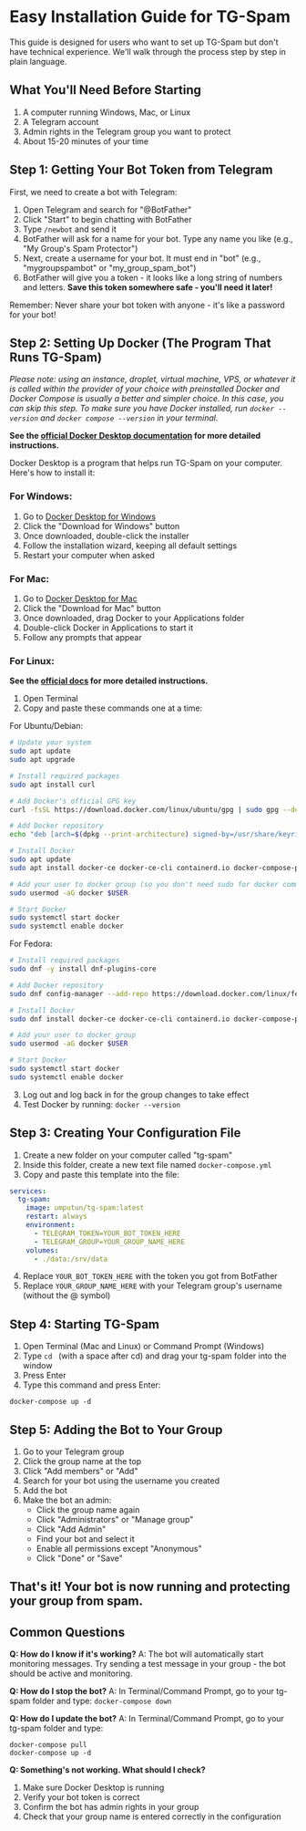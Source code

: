 # Easy Installation Guide for TG-Spam

This guide is designed for users who want to set up TG-Spam but don't have technical experience. We'll walk through the process step by step in plain language.

## What You'll Need Before Starting

1. A computer running Windows, Mac, or Linux
2. A Telegram account
3. Admin rights in the Telegram group you want to protect
4. About 15-20 minutes of your time

## Step 1: Getting Your Bot Token from Telegram

First, we need to create a bot with Telegram:

1. Open Telegram and search for "@BotFather"
2. Click "Start" to begin chatting with BotFather
3. Type `/newbot` and send it
4. BotFather will ask for a name for your bot. Type any name you like (e.g., "My Group's Spam Protector")
5. Next, create a username for your bot. It must end in "bot" (e.g., "mygroupspambot" or "my_group_spam_bot")
6. BotFather will give you a token - it looks like a long string of numbers and letters. **Save this token somewhere safe - you'll need it later!**

Remember: Never share your bot token with anyone - it's like a password for your bot!

## Step 2: Setting Up Docker (The Program That Runs TG-Spam)

*Please note: using an instance, droplet, virtual machine, VPS, or whatever it is called within the provider of your choice with preinstalled Docker and Docker Compose is usually a better and simpler choice. In this case, you can skip this step. To make sure you have Docker installed, run `docker --version` and `docker compose --version` in your terminal.*

**See the [official Docker Desktop documentation](https://docs.docker.com/desktop/) for more detailed instructions.**

Docker Desktop is a program that helps run TG-Spam on your computer. Here's how to install it:

### For Windows:
1. Go to [Docker Desktop for Windows](https://www.docker.com/products/docker-desktop/)
2. Click the "Download for Windows" button
3. Once downloaded, double-click the installer
4. Follow the installation wizard, keeping all default settings
5. Restart your computer when asked

### For Mac:
1. Go to [Docker Desktop for Mac](https://www.docker.com/products/docker-desktop/)
2. Click the "Download for Mac" button
3. Once downloaded, drag Docker to your Applications folder
4. Double-click Docker in Applications to start it
5. Follow any prompts that appear

### For Linux:

**See the [official docs](https://docs.docker.com/engine/install/) for more detailed instructions.**

1. Open Terminal
2. Copy and paste these commands one at a time:

For Ubuntu/Debian:
```bash
# Update your system
sudo apt update
sudo apt upgrade

# Install required packages
sudo apt install curl

# Add Docker's official GPG key
curl -fsSL https://download.docker.com/linux/ubuntu/gpg | sudo gpg --dearmor -o /usr/share/keyrings/docker-archive-keyring.gpg

# Add Docker repository
echo "deb [arch=$(dpkg --print-architecture) signed-by=/usr/share/keyrings/docker-archive-keyring.gpg] https://download.docker.com/linux/ubuntu $(lsb_release -cs) stable" | sudo tee /etc/apt/sources.list.d/docker.list > /dev/null

# Install Docker
sudo apt update
sudo apt install docker-ce docker-ce-cli containerd.io docker-compose-plugin

# Add your user to docker group (so you don't need sudo for docker commands)
sudo usermod -aG docker $USER

# Start Docker
sudo systemctl start docker
sudo systemctl enable docker
```

For Fedora:
```bash
# Install required packages
sudo dnf -y install dnf-plugins-core

# Add Docker repository
sudo dnf config-manager --add-repo https://download.docker.com/linux/fedora/docker-ce.repo

# Install Docker
sudo dnf install docker-ce docker-ce-cli containerd.io docker-compose-plugin

# Add your user to docker group
sudo usermod -aG docker $USER

# Start Docker
sudo systemctl start docker
sudo systemctl enable docker
```

3. Log out and log back in for the group changes to take effect
4. Test Docker by running: `docker --version`


## Step 3: Creating Your Configuration File

1. Create a new folder on your computer called "tg-spam"
2. Inside this folder, create a new text file named `docker-compose.yml`
3. Copy and paste this template into the file:

```yaml
services:
  tg-spam:
    image: umputun/tg-spam:latest
    restart: always
    environment:
      - TELEGRAM_TOKEN=YOUR_BOT_TOKEN_HERE
      - TELEGRAM_GROUP=YOUR_GROUP_NAME_HERE
    volumes:
      - ./data:/srv/data
```

4. Replace `YOUR_BOT_TOKEN_HERE` with the token you got from BotFather
5. Replace `YOUR_GROUP_NAME_HERE` with your Telegram group's username (without the @ symbol)

## Step 4: Starting TG-Spam

1. Open Terminal (Mac and Linux) or Command Prompt (Windows)
2. Type `cd ` (with a space after cd) and drag your tg-spam folder into the window
3. Press Enter
4. Type this command and press Enter:
```
docker-compose up -d
```

## Step 5: Adding the Bot to Your Group

1. Go to your Telegram group
2. Click the group name at the top
3. Click "Add members" or "Add"
4. Search for your bot using the username you created
5. Add the bot
6. Make the bot an admin:
    - Click the group name again
    - Click "Administrators" or "Manage group"
    - Click "Add Admin"
    - Find your bot and select it
    - Enable all permissions except "Anonymous"
    - Click "Done" or "Save"

## That's it! Your bot is now running and protecting your group from spam.

## Common Questions

**Q: How do I know if it's working?**
A: The bot will automatically start monitoring messages. Try sending a test message in your group - the bot should be active and monitoring.

**Q: How do I stop the bot?**
A: In Terminal/Command Prompt, go to your tg-spam folder and type: `docker-compose down`

**Q: How do I update the bot?**
A: In Terminal/Command Prompt, go to your tg-spam folder and type:
```
docker-compose pull
docker-compose up -d
```

**Q: Something's not working. What should I check?**
1. Make sure Docker Desktop is running
2. Verify your bot token is correct
3. Confirm the bot has admin rights in your group
4. Check that your group name is entered correctly in the configuration

